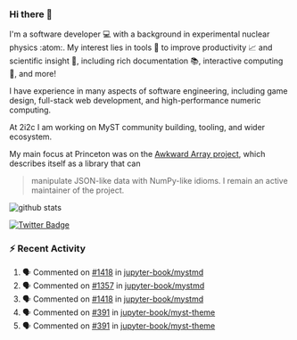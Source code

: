 ### Hi there 👋 

I'm a software developer 💻 with a background in experimental nuclear physics :atom:. My interest lies in tools :wrench: to improve productivity :chart_with_upwards_trend: and scientific insight :telescope:, including rich documentation 📚, interactive computing 🧮, and more! 

I have experience in many aspects of software engineering, including game design, full-stack web development, and high-performance numeric computing. 

At 2i2c I am working on MyST community building, tooling, and wider ecosystem. 

My main focus at Princeton was on the [Awkward Array project](awkward-array.org/), which describes itself as a library that can 
> manipulate JSON-like data with NumPy-like idioms. I remain an active maintainer of the project. 

![github stats](https://github-readme-stats.vercel.app/api?username=agoose77&show_icons=true&hide_rank=true&hide_title=true&bg_color=30,e76445,904e95&text_color=efe3ec&icon_color=efe3ec)
<!--
**agoose77/agoose77** is a ✨ _special_ ✨ repository because its `README.md` (this file) appears on your GitHub profile.

Here are some ideas to get you started:

- 🔭 I’m currently working on ...
- 🌱 I’m currently learning ...
- 👯 I’m looking to collaborate on ...
- 🤔 I’m looking for help with ...
- 💬 Ask me about ...
- 📫 How to reach me: ...
- 😄 Pronouns: ...
- ⚡ Fun fact: ...
-->

[![Twitter Badge](https://img.shields.io/twitter/follow/agoose77?style=flat-square&logo=Twitter&logoColor=white&color=cornflowerblue)](https://twitter.com/agoose77)

### :zap: Recent Activity

<!--START_SECTION:activity-->
1. 🗣 Commented on [#1418](https://github.com/jupyter-book/mystmd/pull/1418#issuecomment-2273279679) in [jupyter-book/mystmd](https://github.com/jupyter-book/mystmd)
2. 🗣 Commented on [#1357](https://github.com/jupyter-book/mystmd/issues/1357#issuecomment-2273258181) in [jupyter-book/mystmd](https://github.com/jupyter-book/mystmd)
3. 🗣 Commented on [#1418](https://github.com/jupyter-book/mystmd/pull/1418#issuecomment-2273103066) in [jupyter-book/mystmd](https://github.com/jupyter-book/mystmd)
4. 🗣 Commented on [#391](https://github.com/jupyter-book/myst-theme/issues/391#issuecomment-2273012093) in [jupyter-book/myst-theme](https://github.com/jupyter-book/myst-theme)
5. 🗣 Commented on [#391](https://github.com/jupyter-book/myst-theme/issues/391#issuecomment-2272990528) in [jupyter-book/myst-theme](https://github.com/jupyter-book/myst-theme)
<!--END_SECTION:activity-->
